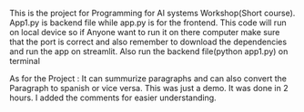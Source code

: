 This is the project for Programming for AI systems Workshop(Short course).
App1.py is backend file while app.py is for the frontend.
This code will run on local device so if Anyone want to run it on there computer make
sure that the port is correct and also remember to download the dependencies and run the app on streamlit.
Also run the backend file(python app1.py) on terminal

As for the Project :
     It can summurize paragraphs and can also convert the Paragraph to spanish or vice versa.
     This was just a demo. It was done in 2 hours. I added the comments for easier understanding.
